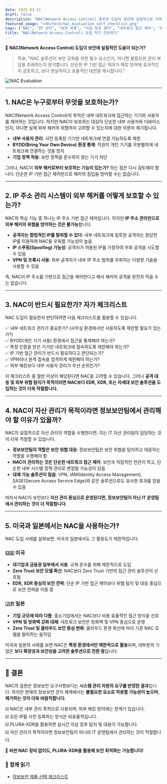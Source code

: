 ```yaml
---
date: 2025-03-12
draft: false
description: "NAC(Network Access Control) 솔루션 도입이 보안에 실질적으로 기여하는지, 아니면 단순한 관리 편의를 위한 도구인지 검토하고, 보다 효과적인 대안을 제시합니다."
featured_image: "cdn/tech/nac_evaluation_self_checklist.png"
tags: ["NAC", "IP 관리", "보안 비용", "이상 징후 탐지", "네트워크 접근 제어", "보안 최적화"]
title: "NAC(Network Access Control) 도입 자가 진단하기"
---
```


📖 **NAC(Network Access Control) 도입이 보안에 실질적인 도움이 되는가?**

> 목표: "NAC 솔루션이 보안 강화를 위한 필수 요소인지, 아니면 불필요한 관리 부담을 초래하는지 분석합니다. 단순한 IP 기반 접근 제어가 해킹 방어에 효과적인지 검토하고, 보다 현실적이고 효율적인 대안을 제시합니다."

![NAC Evaluation](https://blog.plura.io/cdn/tech/nac_evaluation_self_checklist.png)
<!--more-->

---

## 1. NAC은 누구로부터 무엇을 보호하는가?

NAC(Network Access Control)의 목적은 내부 네트워크에 접근하는 기기와 사용자를 제어하는 것입니다. 하지만 NAC이 보호하는 대상이 단순한 내부 사용자와 디바이스인지, 아니면 실제 외부 해커의 위협까지 고려할 수 있는지에 대한 의문이 제기됩니다. 

- **내부 사용자 관리**: 사전 등록된 기기만 네트워크에 연결 가능하도록 제한
- **BYOD(Bring Your Own Device) 환경 통제**: 직원이 개인 기기를 무분별하게 네트워크에 연결하는 것을 방지
- **기업 정책 적용**: 보안 정책을 준수하지 않는 기기 차단

그러나, NAC이 **외부 해커로부터 보호하는 기능이 있는가?** 하는 점은 다시 검토해야 합니다. 단순한 IP 기반 접근 제어만으로 해커의 침입을 방어할 수는 없습니다.

---

## 2. IP 주소 관리 시스템이 외부 해커를 어떻게 보호할 수 있는가?

NAC의 핵심 기능 중 하나는 IP 주소 기반 접근 제어입니다. 하지만 **IP 주소 관리만으로 외부 해커의 위협을 방어하는 것은 불가능**합니다.

- **공격자는 합법적인 IP를 탈취할 수 있다**: 내부 네트워크에 침투한 공격자는 정당한 IP를 이용하여 NAC을 우회할 가능성이 높음
- **IP 스푸핑(Spoofing) 가능성**: 공격자가 허용된 IP를 가장하여 우회 공격을 시도할 수 있음
- **VPN 및 프록시 사용**: 외부 공격자가 내부 IP 주소 범위를 우회하는 다양한 기술을 사용할 수 있음

즉, NAC이 IP 주소를 기반으로 접근을 제어한다고 해서 해커의 공격을 완전히 막을 수는 없습니다.

---

## 3. NAC이 반드시 필요한가? 자가 체크리스트

NAC 도입이 필요한지 판단하려면 다음 체크리스트를 활용할 수 있습니다.

✅ 내부 네트워크 관리가 중요한가? (사무실 환경에서만 사용하도록 제한할 필요가 있는가?)  
✅ BYOD(개인 기기 사용) 환경에서 접근을 통제해야 하는가?  
✅ 특정 인증을 받은 기기만 네트워크에 접속하도록 제한해야 하는가?  
✅ IP 기반 접근 관리가 반드시 필요하다고 판단되는가?  
✅ VPN이나 원격 접속을 엄격하게 제한해야 하는가?  
✅ 외부 해킹보다 내부 사용자 관리가 우선 순위인가?  

이 체크리스트 중 절반 이상이 해당된다면 NAC을 고려할 수 있습니다. 그러나 **공격 대응 및 외부 위협 탐지가 목적이라면 NAC보다 EDR, XDR, 또는 차세대 보안 솔루션을 도입하는 것이 더욱 적절합니다.**

---

## 4. NAC이 자산 관리가 목적이라면 정보보안팀에서 관리해야 할 이유가 있을까?

NAC이 실질적으로 자산 관리의 역할을 수행한다면, 이는 IT 자산 관리팀이 담당하는 것이 더욱 적절할 수 있습니다.

- **정보보안팀의 역할은 보안 위협 대응**: 정보보안팀은 보안 위협을 탐지하고 대응하는 역할을 수행해야 함
- **NAC이 관리하는 것은 단순한 네트워크 접근 제어**: 보안과 직접적인 연관이 적고, 단순한 내부 시스템 정책 관리로 변질될 가능성이 있음
- **대체 가능 솔루션이 많음**: VPN, IAM(Identity Access Management), SASE(Secure Access Service Edge)와 같은 솔루션으로도 유사한 효과를 얻을 수 있음

따라서 NAC이 보안보다 **자산 관리 중심으로 운영된다면, 정보보안팀이 아닌 IT 운영팀에서 관리하는 것이 더 적절합니다.**

---

## 5. 미국과 일본에서는 NAC을 사용하는가?

NAC 도입 사례를 살펴보면, 미국과 일본에서도 그 활용도가 제한적입니다.

### 🇺🇸 미국
- **대기업과 금융권 일부에서 사용**: 규제 준수를 위해 제한적으로 도입
- **Zero Trust 보안 모델 확산**: NAC보다 Zero Trust 기반의 접근 관리 솔루션이 선호됨
- **EDR, XDR 중심의 보안 전략**: 단순 IP 기반 접근 제어보다 위협 탐지 및 대응 중심으로 보안 전략을 이동 중

### 🇯🇵 일본
- **기업 규모에 따라 다름**: 중소기업에서는 NAC보다 비용 효율적인 접근 방식을 선호
- **VPN 및 방화벽 강화 대체**: 네트워크 보안은 방화벽 및 VPN 중심으로 운영
- **Zero Trust 및 클라우드 보안 중심 변화**: 클라우드 환경 확산에 따라 기존 NAC 모델을 탈피하는 움직임

미국과 일본의 사례를 보면 NAC은 **특정 환경에서만 제한적으로 활용**되며, 대부분의 기업은 **보다 확장성과 보안성을 고려한 솔루션으로 전환 중**입니다.

---

## 📌 결론

NAC의 출현은 정보보안 요구사항보다는 **시스템 관리 차원의 요구를 반영한 결과**입니다. 하지만 현재의 정보보안 관리 체계에서는 **불필요한 요소로 작용할 가능성이 높으며, 제거하는 것이 더욱 바람직합니다.**

☑️ NAC은 내부 관리 목적으로 사용되며, 외부 해킹 방어에는 한계가 있습니다.  
☑️ 모든 IP를 사전 등록하는 방식은 비효율적입니다.  
☑️ PLURA-XDR을 활용하면 실시간 이상 징후 탐지 및 대응이 가능합니다.  
☑️ 자산 관리가 목적이라면 정보보안팀이 아니라 IT 운영팀에서 관리하는 것이 적절합니다.  

🚀 **비싼 NAC 장비 없이도, PLURA-XDR을 활용해 보안 최적화는 가능합니다!**

### 📖 **함께 읽기**
- [정보보안 제품 선택 체크리스트](https://blog.plura.io/ko/column/security_product_checklist/)

